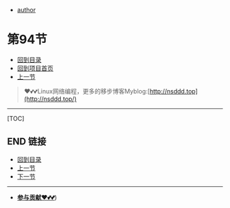+ [author](https://github.com/3293172751)
# 第94节
+ [回到目录](../README.md)
+ [回到项目首页](../../README.md)
+ [上一节](93.md)
> ❤️💕💕Linux网络编程，更多的移步博客Myblog:[http://nsddd.top](http://nsddd.top/)
---
[TOC]





## END 链接
+ [回到目录](../README.md)
+ [上一节](93.md)
+ [下一节](95.md)
---
+ [**参与贡献❤️💕💕**](https://nsddd.top/archives/contributors))